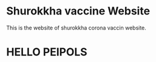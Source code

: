# Shurokkha vaccine Website
This is the website of shurokkha corona vaccin website.

<h1> HELLO PEIPOLS </h1>